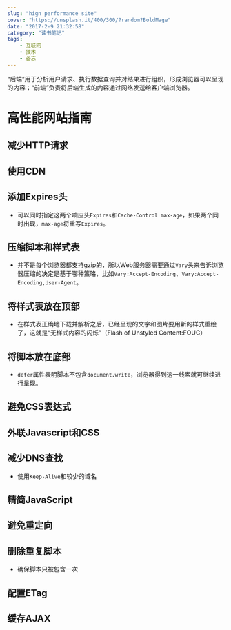 ```yaml
---
slug: "hign performance site"
cover: "https://unsplash.it/400/300/?random?BoldMage"
date: "2017-2-9 21:32:58"
category: "读书笔记"
tags:
    - 互联网
    - 技术
    - 备忘
---
```

“后端”用于分析用户请求、执行数据查询并对结果进行组织，形成浏览器可以呈现的内容；“前端”负责将后端生成的内容通过网络发送给客户端浏览器。

# 高性能网站指南

## 减少HTTP请求

## 使用CDN

## 添加Expires头

- 可以同时指定这两个响应头`Expires`和`Cache-Control max-age`，如果两个同时出现，`max-age`将重写`Expires`。

## 压缩脚本和样式表

- 并不是每个浏览器都支持gzip的，所以Web服务器需要通过`Vary`头来告诉浏览器压缩的决定是基于哪种策略，比如`Vary:Accept-Encoding`、`Vary:Accept-Encoding,User-Agent`。

## 将样式表放在顶部

- 在样式表正确地下载并解析之后，已经呈现的文字和图片要用新的样式重绘了，这就是“无样式内容的闪烁”（Flash of Unstyled Content:FOUC）

## 将脚本放在底部

- `defer`属性表明脚本不包含`document.write`，浏览器得到这一线索就可继续进行呈现。

## 避免CSS表达式

## 外联Javascript和CSS

## 减少DNS查找

- 使用`Keep-Alive`和较少的域名

## 精简JavaScript

## 避免重定向

## 删除重复脚本

- 确保脚本只被包含一次

## 配置ETag

## 缓存AJAX

